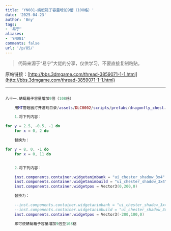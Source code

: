 ```yaml
---
title: 'YN081-蜻蜓箱子容量增加9倍（108格）'
date: '2025-04-23'
author: 'Bny'
tags:
- '易宁'
aliases:
- 'YN081'
comments: false
url: '/p/85/'
---
```


> 代码来源于“易宁”大佬的分享，仅供学习，不要直接复制粘贴。

原帖链接：[http://bbs.3dmgame.com/thread-3859071-1-1.html](http://bbs.3dmgame.com/thread-3859071-1-1.html)

---

```lua  

八十一.蜻蜓箱子容量增加9倍（108格）

	用MT管理器打开游戏目录/assets/DLC0002/scripts/prefabs/dragonfly_chest.lua文件，

	1.将下列内容：

for y = 2.5, -0.5, -1 do
	for x = 0, 2 do

	替换为：

for y = 8, 0, -1 do
	for x = 0, 11 do


	2.将下列内容：

	inst.components.container.widgetanimbank = "ui_chester_shadow_3x4"
	inst.components.container.widgetanimbuild = "ui_chester_shadow_3x4"	
	inst.components.container.widgetpos = Vector3(0,200,0)

	替换为：

	--inst.components.container.widgetanimbank = "ui_chester_shadow_3x4"
	--inst.components.container.widgetanimbuild = "ui_chester_shadow_3x4"	
	inst.components.container.widgetpos = Vector3(-200,100,0)

	即可使蜻蜓箱子容量增加9倍至108格

```  

